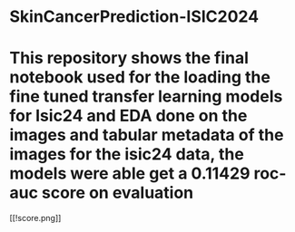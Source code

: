 # SkinCancerPrediction-ISIC2024
# This repository shows the final notebook used for the loading the fine tuned transfer learning models for Isic24 and EDA done on the images and tabular metadata of the images for the isic24 data, the models were able get a 0.11429 roc-auc score on evaluation 
[[!score.png]]
